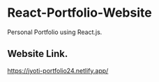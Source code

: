 # React-Portfolio-Website
 Personal Portfolio using React.js.

 ## Website Link.

 https://jyoti-portfolio24.netlify.app/
